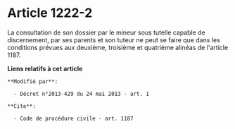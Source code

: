 # Article 1222-2

La consultation de son dossier par le mineur sous tutelle capable de discernement, par    ses parents et son tuteur ne peut
se faire que dans les conditions prévues aux deuxième, troisième et quatrième alinéas de l'article 1187.

**Liens relatifs à cet article**

	**Modifié par**:

	  - Décret n°2013-429 du 24 mai 2013 - art. 1

	**Cite**:

	  - Code de procédure civile - art. 1187
